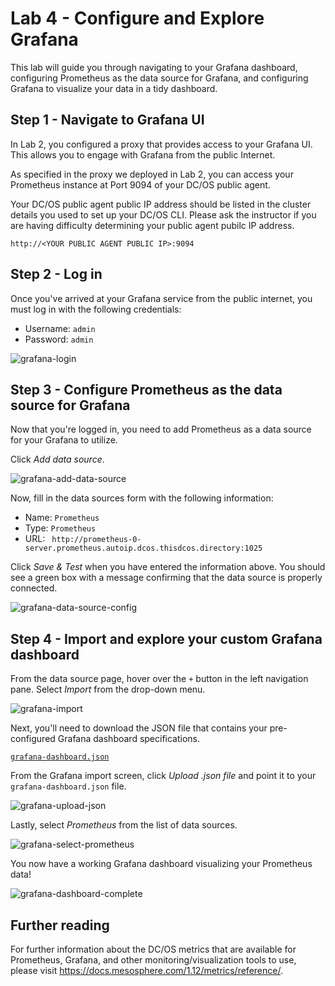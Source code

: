 # Lab 4 - Configure and Explore Grafana 

This lab will guide you through navigating to your Grafana dashboard, configuring Prometheus as the data source for Grafana, and configuring Grafana to visualize your data in a tidy dashboard.


## Step 1 - Navigate to Grafana UI

In Lab 2, you configured a proxy that provides access to your Grafana UI. This allows you to engage with Grafana from the public Internet.

As specified in the proxy we deployed in Lab 2, you can access your Prometheus instance at Port 9094 of your DC/OS public agent.

Your DC/OS public agent public IP address should be listed in the cluster details you used to set up your DC/OS CLI. Please ask the instructor if you are having difficulty determining your public agent pubilc IP address.

```
http://<YOUR PUBLIC AGENT PUBLIC IP>:9094
```

## Step 2 - Log in

Once you've arrived at your Grafana service from the public internet, you must log in with the following credentials:

- Username: `admin`
- Password: `admin`

![grafana-login](https://github.com/tbaums/dcos-days-prometheus-grafana-labs/blob/master/screenshots/grafana-login.png)


## Step 3 - Configure Prometheus as the data source for Grafana

Now that you're logged in, you need to add Prometheus as a data source for your Grafana to utilize.

Click *Add data source*.

![grafana-add-data-source](https://github.com/tbaums/dcos-days-prometheus-grafana-labs/blob/master/screenshots/grafana-add-data-source.png)


Now, fill in the data sources form with the following information:

- Name: `Prometheus`
- Type: `Prometheus`
- URL: ` http://prometheus-0-server.prometheus.autoip.dcos.thisdcos.directory:1025`

Click *Save & Test* when you have entered the information above. You should see a green box with a message confirming that the data source is properly connected.

![grafana-data-source-config](https://github.com/tbaums/dcos-days-prometheus-grafana-labs/blob/master/screenshots/grafana-data-source-config.png)

## Step 4 - Import and explore your custom Grafana dashboard

From the data source page, hover over the `+` button in the left navigation pane. Select *Import* from the drop-down menu.

![grafana-import](https://github.com/tbaums/dcos-days-prometheus-grafana-labs/blob/master/screenshots/grafana-import.png)


Next, you'll need to download the JSON file that contains your pre-configured Grafana dashboard specifications. 

[`grafana-dashboard.json`](https://github.com/tbaums/dcos-days-prometheus-grafana-labs/blob/master/grafana-dashboard.json)

From the Grafana import screen, click *Upload .json file* and point it to your `grafana-dashboard.json` file.

![`grafana-upload-json`](https://github.com/tbaums/dcos-days-prometheus-grafana-labs/blob/master/screenshots/grafana-upload-json.png)

Lastly, select *Prometheus* from the list of data sources. 

![`grafana-select-prometheus`](https://github.com/tbaums/dcos-days-prometheus-grafana-labs/blob/master/screenshots/grafana-select-prometheus.png)

You now have a working Grafana dashboard visualizing your Prometheus data!

![`grafana-dashboard-complete`](https://github.com/tbaums/dcos-days-prometheus-grafana-labs/blob/master/screenshots/grafana-dashboard-complete.png)


## Further reading

For further information about the DC/OS metrics that are available for Prometheus, Grafana, and other monitoring/visualization tools to use, please visit https://docs.mesosphere.com/1.12/metrics/reference/.